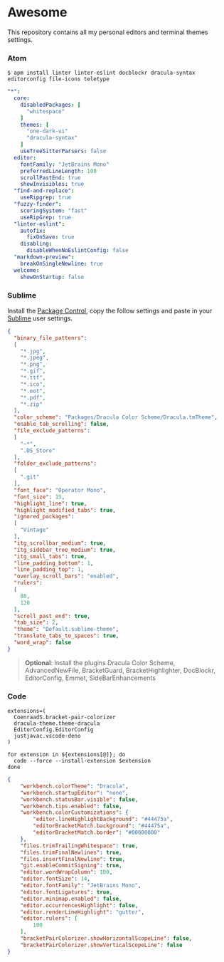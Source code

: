 # Awesome

This repository contains all my personal editors and terminal themes settings.

### Atom

```shell
$ apm install linter linter-eslint docblockr dracula-syntax editorconfig file-icons teletype
```

```yaml
"*":
  core:
    disabledPackages: [
      "whitespace"
    ]
    themes: [
      "one-dark-ui"
      "dracula-syntax"
    ]
    useTreeSitterParsers: false
  editor:
    fontFamily: "JetBrains Mono"
    preferredLineLength: 100
    scrollPastEnd: true
    showInvisibles: true
  "find-and-replace":
    useRipgrep: true
  "fuzzy-finder":
    scoringSystem: "fast"
    useRipGrep: true
  "linter-eslint":
    autofix:
      fixOnSave: true
    disabling:
      disableWhenNoEslintConfig: false
  "markdown-preview":
    breakOnSingleNewline: true
  welcome:
    showOnStartup: false
```

### Sublime

Install the [Package Control](https://packagecontrol.io/installation), copy the follow settings and paste in your [Sublime](https://sublimetext.com) user settings.

```json
{
  "binary_file_pattenrs":
  [
    "*.jpg",
    "*.jpeg",
    "*.png",
    "*.gif",
    "*.ttf",
    "*.ico",
    "*.eot",
    "*.pdf",
    "*.zip"
  ],
  "color_scheme": "Packages/Dracula Color Scheme/Dracula.tmTheme",
  "enable_tab_scrolling": false,
  "file_exclude_patterns":
  [
    "~*",
    ".DS_Store"
  ],
  "folder_exclude_patterns":
  [
    ".git"
  ],
  "font_face": "Operator Mono",
  "font_size": 15,
  "highlight_line": true,
  "highlight_modified_tabs": true,
  "ignored_packages":
  [
    "Vintage"
  ],
  "itg_scrollbar_medium": true,
  "itg_sidebar_tree_medium": true,
  "itg_small_tabs": true,
  "line_padding_bottom": 1,
  "line_padding_top": 1,
  "overlay_scroll_bars": "enabled",
  "rulers":
  [
    80,
    120
  ],
  "scroll_past_end": true,
  "tab_size": 2,
  "theme": "Default.sublime-theme",
  "translate_tabs_to_spaces": true,
  "word_wrap": false
}
```

> **Optional**: Install the plugins Dracula Color Scheme, AdvancedNewFile, BracketGuard, BracketHighlighter, DocBlockr, EditorConfig, Emmet, SideBarEnhancements

### Code

```shell
extensions=(
  CoenraadS.bracket-pair-colorizer
  dracula-theme.theme-dracula
  EditorConfig.EditorConfig
  justjavac.vscode-deno
)

for extension in ${extensions[@]}; do
  code --force --install-extension $extension
done
```

```json
{
    "workbench.colorTheme": "Dracula",
    "workbench.startupEditor": "none",
    "workbench.statusBar.visible": false,
    "workbench.tips.enabled": false,
    "workbench.colorCustomizations": {
        "editor.lineHighlightBackground": "#44475a",
        "editorBracketMatch.background": "#44475a",
        "editorBracketMatch.border": "#00000000"
    },
    "files.trimTrailingWhitespace": true,
    "files.trimFinalNewlines": true,
    "files.insertFinalNewline": true,
    "git.enableCommitSigning": true,
    "editor.wordWrapColumn": 100,
    "editor.fontSize": 14,
    "editor.fontFamily": "JetBrains Mono",
    "editor.fontLigatures": true,
    "editor.minimap.enabled": false,
    "editor.occurrencesHighlight": false,
    "editor.renderLineHighlight": "gutter",
    "editor.rulers": [
        100
    ],
    "bracketPairColorizer.showHorizontalScopeLine": false,
    "bracketPairColorizer.showVerticalScopeLine": false
}
```
